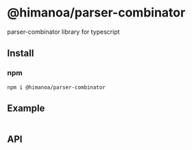 # @himanoa/parser-combinator

parser-combinator library for typescript

## Install

### npm

`npm i @himanoa/parser-combinator`

## Example

```

```
## API


